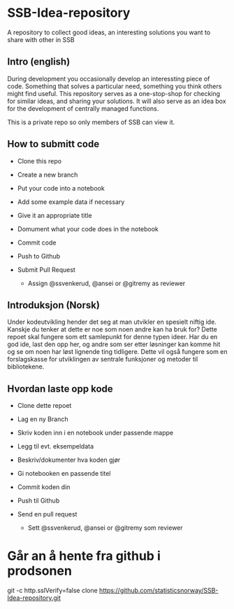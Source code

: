 # SSB-Idea-repository
A repository to collect good ideas, an interesting solutions you want to share with other in SSB

## Intro (english)
During development you occasionally develop an interessting piece of code. Something that solves a particular need, something you think others might find useful. This repository serves as a one-stop-shop for checking for similar ideas, and sharing your solutions. It will also serve as an idea box for the development of centrally managed functions.

This is a private repo so only members of SSB can view it.

## How to submitt code
* Clone this repo
* Create a new branch
* Put your code into a notebook
* Add some example data if necessary
* Give it an appropriate title
* Domument what your code does in the notebook

* Commit code
* Push to Github
* Submit Pull Request
    * Assign @ssvenkerud, @ansei or  @gitremy as reviewer
    

## Introduksjon (Norsk)

Under kodeutvikling hender det seg at man utvikler en spesielt niftig ide. Kanskje du tenker at dette er noe som noen andre kan ha bruk for? Dette repoet skal fungere som ett samlepunkt for denne typen ideer. Har du en god ide, last den opp her, og andre som ser etter løsninger kan komme hit og se om noen har løst lignende ting tidligere. Dette vil også fungere som en forslagskasse for utviklingen av sentrale funksjoner og metoder til bibliotekene.

## Hvordan laste opp kode

* Clone dette repoet
* Lag en ny Branch
* Skriv koden inn i en notebook under passende mappe
* Legg til evt. eksempeldata
* Beskriv/dokumenter hva koden gjør
* Gi notebooken en passende titel

* Commit koden din
* Push til Github
* Send en pull request
    * Sett @ssvenkerud, @ansei or  @gitremy som reviewer


# Går an å hente fra github i prodsonen
git -c http.sslVerify=false clone https://github.com/statisticsnorway/SSB-Idea-repository.git